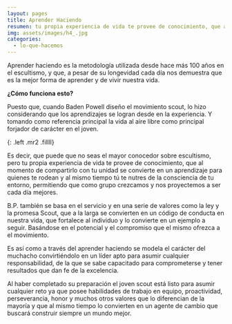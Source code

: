 ```yaml
---
layout: pages
title: Aprender Haciendo
resumen: tu propia experiencia de vida te provee de conocimiento, que al momento de compartirlo con tu unidad se convierte en un aprendizaje para quienes te rodean
img: assets/images/h4_.jpg
categories: 
  - lo-que-hacemos
---
```

Aprender haciendo es la metodología utilizada desde hace más 100 años en el escultismo, y que, a pesar de su longevidad cada día nos demuestra que es la mejor forma de aprender y de vivir nuestra vida.

**¿Cómo funciona esto?**

Puesto que, cuando Baden Powell diseño el movimiento scout, lo hizo considerando que los aprendizajes se logran desde en la experiencia. Y tomando como referencia principal la vida al aire libre como principal forjador de carácter en el joven.

<amp-img width="400" height="300" layout="fixed" alt="Aprender Haciendo" src="/assets/images/haciendo.jpg"></amp-img>
{: .left .mr2 .fillll}

Es decir, que puede que no seas el mayor conocedor sobre escultismo, pero tu propia experiencia de vida te provee de conocimiento, que al momento de compartirlo con tu unidad se convierte en un aprendizaje para quienes te rodean y al mismo tiempo tú te nutres de la consciencia de tu entorno, permitiendo que como grupo crezcamos y nos proyectemos a ser cada día mejores.

B.P. también se basa en el servicio y en una serie de valores como la ley y la promesa Scout, que a la larga se convierten en un código de conducta en nuestra vida, que fortalece al individuo y lo convierte en un ejemplo a seguir. Basándose en el potencial y el compromiso que el mismo ofrezca a el movimiento.

Es así como a través del aprender haciendo se modela el carácter del muchacho convirtiéndolo en un líder apto para asumir cualquier responsabilidad, de la que se sabe capacitado para comprometerse y tener resultados que dan fe de la excelencia.

Al haber completado su preparación el joven scout está listo para asumir cualquier reto ya que posee habilidades de trabajo en equipo, proactividad, perseverancia, honor y muchos otros valores que lo diferencian de la mayoría y que al mismo tiempo lo convierten en un agente de cambio que buscará construir siempre un mundo mejor.